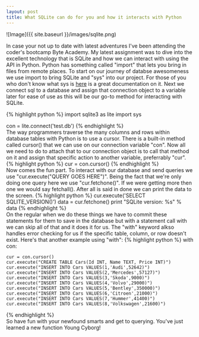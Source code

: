 ```yaml
---
layout: post
title: What SQLite can do for you and how it interacts with Python
---
```


![Image]({{ site.baseurl }}/images/sqlite.png)

In case your not up to date with latest adventures I've been attending the coder's bootcamp Byte Academy. My latest assignment was to dive into the excellent technology that is SQLite and how we can interact with using the API in Python. Python has something called "import" that lets you bring in files from remote places. To start on our journey of databse awesomeness we use import to bring SQLite and "sys" into our project. For those of you who don't know what sys is [here](https://docs.python.org/2/library/sys.html) is a great documentation on it. Next we connect sql to a database and assign that connection object to a variable later for ease of use as this will be our go-to method for interacting with SQLite.

{% highlight python %}
import sqlite3 as lite
import sys

con = lite.connect('test.db')
{% endhighlight %}
<br />
The way programmers traverse the many columns and rows within database tables with Python is to use a cursor. There is a built-in method called cursor() that we can use on our connection variable "con". Now all we need to do to attach that to our connection object is to call that method on it and assign that specific action to another variable, preferrably "cur".
{% highlight python %}
cur = con.cursor()
{% endhighlight %}
<br />
Now comes the fun part. To interact with our database and send queries we use "cur.execute("QUERY GOES HERE")". Being the fact that we're only doing one query here we use "cur.fetchone()". If we were getting more then one we would say fetchall(). After all is said in done we can print the data to the screen.
{% highlight python %}
cur.execute('SELECT SQLITE_VERSION()')
data = cur.fetchone()
print "SQLite version: %s" % data
{% endhighlight %}
<br />
On the regular when we do these things we have to commit these statements for them to save in the database but with a statement call with we can skip all of that and it does it for us. The "with" keyword alkso handles error checking for us if the specific table, column, or row doesn't exist. Here's that another example using "with":
{% highlight python %}
with con:
    
    cur = con.cursor()    
    cur.execute("CREATE TABLE Cars(Id INT, Name TEXT, Price INT)")
    cur.execute("INSERT INTO Cars VALUES(1,'Audi',52642)")
    cur.execute("INSERT INTO Cars VALUES(2,'Mercedes',57127)")
    cur.execute("INSERT INTO Cars VALUES(3,'Skoda',9000)")
    cur.execute("INSERT INTO Cars VALUES(4,'Volvo',29000)")
    cur.execute("INSERT INTO Cars VALUES(5,'Bentley',350000)")
    cur.execute("INSERT INTO Cars VALUES(6,'Citroen',21000)")
    cur.execute("INSERT INTO Cars VALUES(7,'Hummer',41400)")
    cur.execute("INSERT INTO Cars VALUES(8,'Volkswagen',21600)")
{% endhighlight %}
<br />
So have fun with your newfound smarts and get to querying. You've just learned a new function Young Cyborg!